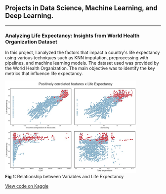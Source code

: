 ## Projects in Data Science, Machine Learning, and Deep Learning.

---

### Analyzing Life Expectancy: Insights from World Health Organization Dataset

In this project, I analyzed the factors that impact a country's life expectancy using various techniques such as KNN imputation, preprocessing with pipelines, and machine learning models. The dataset used was provided by the World Health Organization. The main objective was to identify the key metrics that influence life expectancy.

<p align="left">
  <img src="images/life_expectancy_fig1.jpg?raw=true" alt="Image 2" style="height: 300px;">
  <br> <b>Fig 1:</b> Relationship between Variables and Life Expectancy
</p>

[View code on Kaggle](https://www.kaggle.com/code/mbatistasarti/analyzing-life-expectancy-insights-from-who-data/notebook)
